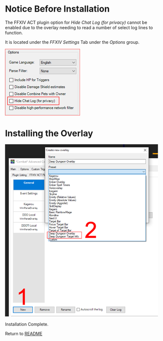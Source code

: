 # Notice Before Installation

The FFXIV ACT plugin option for _Hide Chat Log (for privacy)_ cannot be enabled due to the overlay needing to read a number of select log lines to function.

It is located under the *FFXIV Settings* Tab under the *Options* group.

<img src="Install02.png">

# Installing the Overlay

<img src="Install01.png">
	
Installation Complete.
	
Return to [README](../../../README.md)
